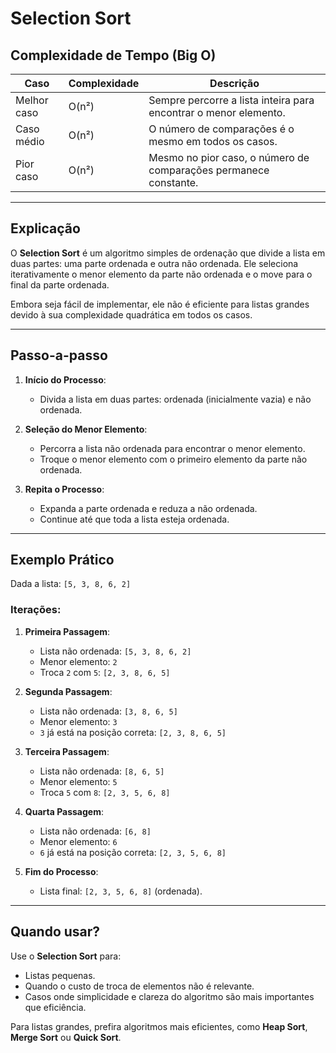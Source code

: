 # Selection Sort

## Complexidade de Tempo (Big O)

| Caso                 | Complexidade | Descrição                                                                 |
|----------------------|--------------|---------------------------------------------------------------------------|
| Melhor caso          | O(n²)        | Sempre percorre a lista inteira para encontrar o menor elemento.          |
| Caso médio           | O(n²)        | O número de comparações é o mesmo em todos os casos.                      |
| Pior caso            | O(n²)        | Mesmo no pior caso, o número de comparações permanece constante.          |

---

## Explicação

O **Selection Sort** é um algoritmo simples de ordenação que divide a lista em duas partes: uma parte ordenada e outra não ordenada. Ele seleciona iterativamente o menor elemento da parte não ordenada e o move para o final da parte ordenada.

Embora seja fácil de implementar, ele não é eficiente para listas grandes devido à sua complexidade quadrática em todos os casos.

---

## Passo-a-passo

1. **Início do Processo**:
   - Divida a lista em duas partes: ordenada (inicialmente vazia) e não ordenada.

2. **Seleção do Menor Elemento**:
   - Percorra a lista não ordenada para encontrar o menor elemento.
   - Troque o menor elemento com o primeiro elemento da parte não ordenada.

3. **Repita o Processo**:
   - Expanda a parte ordenada e reduza a não ordenada.
   - Continue até que toda a lista esteja ordenada.

---

## Exemplo Prático

Dada a lista: `[5, 3, 8, 6, 2]`

### Iterações:
1. **Primeira Passagem**:
   - Lista não ordenada: `[5, 3, 8, 6, 2]`
   - Menor elemento: `2`
   - Troca `2` com `5`: `[2, 3, 8, 6, 5]`

2. **Segunda Passagem**:
   - Lista não ordenada: `[3, 8, 6, 5]`
   - Menor elemento: `3`
   - `3` já está na posição correta: `[2, 3, 8, 6, 5]`

3. **Terceira Passagem**:
   - Lista não ordenada: `[8, 6, 5]`
   - Menor elemento: `5`
   - Troca `5` com `8`: `[2, 3, 5, 6, 8]`

4. **Quarta Passagem**:
   - Lista não ordenada: `[6, 8]`
   - Menor elemento: `6`
   - `6` já está na posição correta: `[2, 3, 5, 6, 8]`

5. **Fim do Processo**:
   - Lista final: `[2, 3, 5, 6, 8]` (ordenada).

---

## Quando usar?

Use o **Selection Sort** para:

  - Listas pequenas.
  - Quando o custo de troca de elementos não é relevante.
  - Casos onde simplicidade e clareza do algoritmo são mais importantes que eficiência.

Para listas grandes, prefira algoritmos mais eficientes, como **Heap Sort**, **Merge Sort** ou **Quick Sort**.


